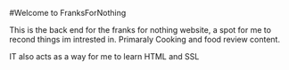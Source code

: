 #Welcome to FranksForNothing

This is the back end for the franks for nothing website, a spot for me to recond things im intrested in. Primaraly Cooking and food review content.

IT also acts as a way for me to learn HTML and SSL
